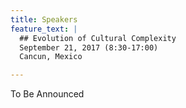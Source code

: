 ```yaml
---
title: Speakers
feature_text: |
  ## Evolution of Cultural Complexity
  September 21, 2017 (8:30-17:00)
  Cancun, Mexico 

---
```


To Be Announced

<!---
-   Enrico Crema (University of Cambridge)
-   Alex Bentley (University of Houston)
-   Mark Collard (Simon Fraser University)
-   Alex Mesoudi (Exeter University)
-   Ruth Mace (University College London)
-   Robert Boyd (Arizona State University)
-   Michelle Ann Kline (Simon Fraser University)
-   Anne Kandler (Max Planck Institute for Evolutionary Anthropology?)
-   Stefani Crabtree (Pennsylvania State University)
-   Tim Kohler (Washington State University)
-   Andre Costopoulos (McGill University)
-   Victoria Reyes-Garcia (ICREA & ICTA-UAB)
-   Joe Henrich (University of British Columbia)

-->
